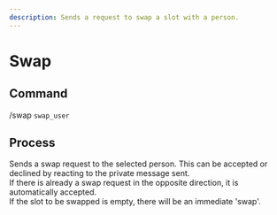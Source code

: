 ```yaml
---
description: Sends a request to swap a slot with a person.
---
```


# Swap

## Command

/swap `swap_user`

## Process

Sends a swap request to the selected person. This can be accepted or declined by reacting to the private message sent.\
If there is already a swap request in the opposite direction, it is automatically accepted.\
If the slot to be swapped is empty, there will be an immediate 'swap'.
